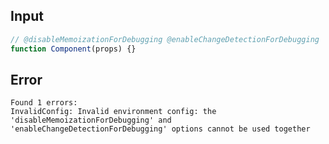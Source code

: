 
## Input

```javascript
// @disableMemoizationForDebugging @enableChangeDetectionForDebugging
function Component(props) {}

```


## Error

```
Found 1 errors:
InvalidConfig: Invalid environment config: the 'disableMemoizationForDebugging' and 'enableChangeDetectionForDebugging' options cannot be used together
```
          
      